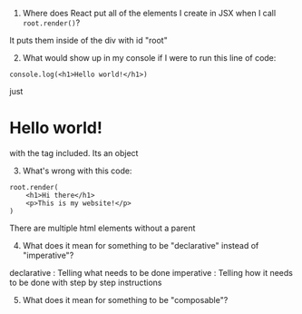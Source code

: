 1. Where does React put all of the elements I create in JSX when I 
   call `root.render()`?

It puts them inside of the div with id "root"

2. What would show up in my console if I were to run this line of code:
```
console.log(<h1>Hello world!</h1>)
```
just <h1>Hello world!</h1> with the tag included. Its an object

3. What's wrong with this code:
```
root.render(
    <h1>Hi there</h1>
    <p>This is my website!</p>
)
```
There are multiple html elements without a parent

4. What does it mean for something to be "declarative" instead of "imperative"?

declarative : Telling what needs to be done
imperative : Telling how it needs to be done with step by step instructions

5. What does it mean for something to be "composable"?

